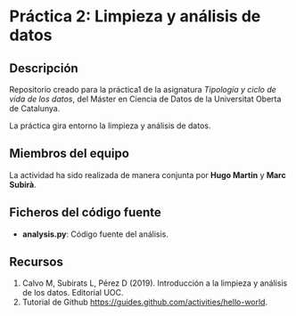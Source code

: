 # Práctica 2: Limpieza y análisis de datos

## Descripción

Repositorio creado para la práctica1 de la asignatura _Tipología y ciclo de vida de los datos_, del Máster en Ciencia de Datos de la Universitat Oberta de Catalunya. 

La práctica gira entorno la limpieza y análisis de datos.

## Miembros del equipo

La actividad ha sido realizada de manera conjunta por **Hugo Martin** y **Marc Subirà**.

## Ficheros del código fuente

* **analysis.py**: Código fuente del análisis.

## Recursos

1. Calvo M, Subirats L, Pérez D (2019). Introducción a la limpieza y análisis de los datos. Editorial UOC.
2. Tutorial de Github https://guides.github.com/activities/hello-world.
